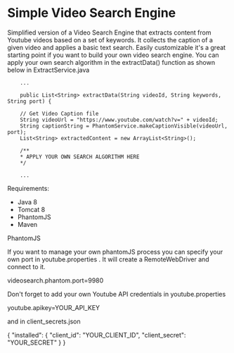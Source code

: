 # Simple Video Search Engine
Simplified version of a Video Search Engine that extracts content from Youtube videos based on a set of keywords. It collects the caption of a given video and applies a basic text search. Easily customizable it's a great starting point if you want to build your own video search engine. You can apply your own search algorithm in the extractData() function as shown below in ExtractService.java

		...
			
		public List<String> extractData(String videoId, String keywords, String port) {

		// Get Video Caption file
		String videoUrl = "https://www.youtube.com/watch?v=" + videoId;
		String captionString = PhantomService.makeCaptionVisible(videoUrl, port);		
		List<String> extractedContent = new ArrayList<String>();
		
		/**
		* APPLY YOUR OWN SEARCH ALGORITHM HERE
		*/
		
		...	



Requirements:
- Java 8
- Tomcat 8
- PhantomJS
- Maven

PhantomJS

If you want to manage your own phantomJS process you can specify your own port in youtube.properties . It will create a RemoteWebDriver and connect to it.

videosearch.phantom.port=9980

Don't forget to add your own Youtube API credentials in youtube.properties

youtube.apikey=YOUR_API_KEY

and in client_secrets.json

{
  "installed": {
      "client_id": "YOUR_CLIENT_ID",
      "client_secret": "YOUR_SECRET"
  }
}
